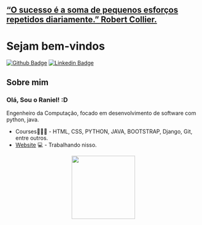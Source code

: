 ## [“O sucesso é a soma de pequenos esforços repetidos diariamente.” Robert Collier.]()
# Sejam bem-vindos

[![Github Badge](https://img.shields.io/badge/-Github-000?style=flat-square&logo=Github&logoColor=white&link=https://github.com/raniel-octavio)](https://github.com/raniel-octavio)
[![Linkedin Badge](https://img.shields.io/badge/-LinkedIn-blue?style=flat-square&logo=Linkedin&logoColor=white&link=https://www.linkedin.com/in/raniel-octavio-b11a1b113/)](https://www.linkedin.com/in/raniel-octavio-b11a1b113/)

## Sobre mim
### Olá, Sou o Raniel! :D
Engenheiro da Computação, focado em desenvolvimento de software com python, java.
- Courses👨🏼‍🏫 - HTML, CSS, PYTHON, JAVA, BOOTSTRAP, Django, Git, entre outros.
- [Website](https://raniel-octavio.github.io/github.com/) 💻 - Trabalhando nisso.

<p align="center">
  <a href="https://github.com/anuraghazra/github-readme-stats">
    <img
      align="center"
      height="165"
      src="https://github-readme-stats.vercel.app/api?username=raniel-octavio&count_private=true&show_icons=true&custom_title=Github%20Status&hide=issues&theme=radical"
    />
  </a>
</p>
